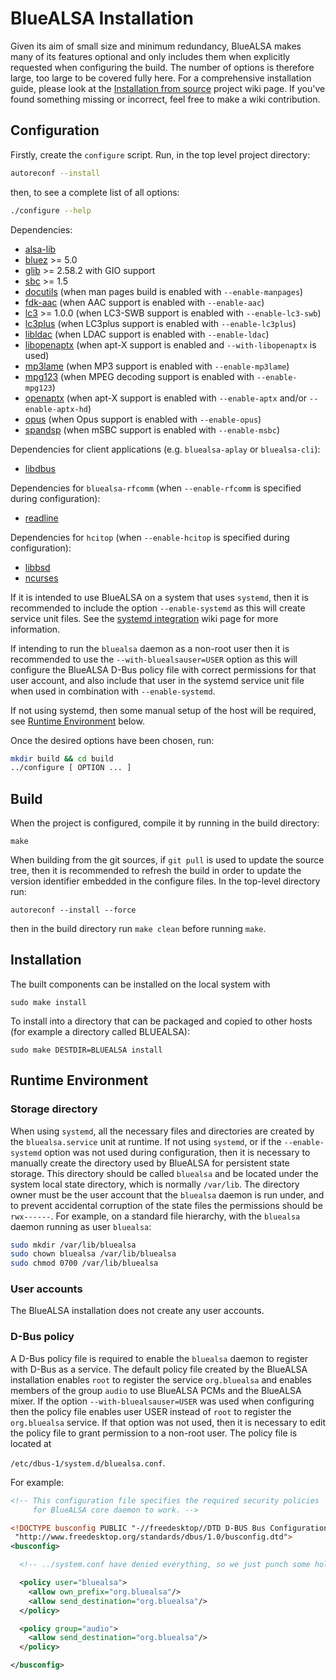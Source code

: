 # BlueALSA Installation

Given its aim of small size and minimum redundancy, BlueALSA makes many of its
features optional and only includes them when explicitly requested when
configuring the build. The number of options is therefore large, too large to
be covered fully here. For a comprehensive installation guide, please look at
the [Installation from source][] project wiki page. If you've found something
missing or incorrect, feel free to make a wiki contribution.

[Installation from source]: https://github.com/arkq/bluez-alsa/wiki/Installation-from-source

## Configuration

Firstly, create the `configure` script. Run, in the top level project
directory:

```sh
autoreconf --install
```

then, to see a complete list of all options:

```sh
./configure --help
```

Dependencies:

- [alsa-lib](https://www.alsa-project.org/)
- [bluez](http://www.bluez.org/) >= 5.0
- [glib](https://wiki.gnome.org/Projects/GLib) >= 2.58.2 with GIO support
- [sbc](https://git.kernel.org/cgit/bluetooth/sbc.git) >= 1.5
- [docutils](https://docutils.sourceforge.io) (when man pages build is enabled
  with `--enable-manpages`)
- [fdk-aac](https://github.com/mstorsjo/fdk-aac) (when AAC support is enabled
  with `--enable-aac`)
- [lc3](https://github.com/google/liblc3) >= 1.0.0 (when LC3-SWB support is
  enabled with `--enable-lc3-swb`)
- [lc3plus](https://www.iis.fraunhofer.de/en/ff/amm/communication/lc3.html)
  (when LC3plus support is enabled with `--enable-lc3plus`)
- [libldac](https://github.com/EHfive/ldacBT) (when LDAC support is enabled
  with `--enable-ldac`)
- [libopenaptx](https://github.com/pali/libopenaptx) (when apt-X support is
  enabled and `--with-libopenaptx` is used)
- [mp3lame](https://lame.sourceforge.net/) (when MP3 support is enabled with
  `--enable-mp3lame`)
- [mpg123](https://www.mpg123.org/) (when MPEG decoding support is enabled with
  `--enable-mpg123`)
- [openaptx](https://github.com/arkq/openaptx) (when apt-X support is enabled
  with `--enable-aptx` and/or `--enable-aptx-hd`)
- [opus](https://opus-codec.org/) (when Opus support is enabled with
  `--enable-opus`)
- [spandsp](https://www.soft-switch.org) (when mSBC support is enabled with
  `--enable-msbc`)

Dependencies for client applications (e.g. `bluealsa-aplay` or `bluealsa-cli`):

- [libdbus](https://www.freedesktop.org/wiki/Software/dbus/)

Dependencies for `bluealsa-rfcomm` (when `--enable-rfcomm` is specified during
configuration):

- [readline](https://tiswww.case.edu/php/chet/readline/rltop.html)

Dependencies for `hcitop` (when `--enable-hcitop` is specified during
configuration):

- [libbsd](https://libbsd.freedesktop.org/)
- [ncurses](https://www.gnu.org/software/ncurses/)

If it is intended to use BlueALSA on a system that uses `systemd`, then it is
recommended to include the option `--enable-systemd` as this will create
service unit files.
See the [systemd integration][] wiki page for more information.

[systemd integration]: https://github.com/arkq/bluez-alsa/wiki/Systemd-integration

If intending to run the `bluealsa` daemon as a non-root user then it is
recommended to use the `--with-bluealsauser=USER` option as this will configure
the BlueALSA D-Bus policy file with correct permissions for that user account,
and also include that user in the systemd service unit file when used in
combination with `--enable-systemd`.

If not using systemd, then some manual setup of the host will be required, see
[Runtime Environment](#runtime-environment) below.

Once the desired options have been chosen, run:

```sh
mkdir build && cd build
../configure [ OPTION ... ]
```

## Build

When the project is configured, compile it by running in the build directory:

```shell
make
```

When building from the git sources, if `git pull` is used to update the source
tree, then it is recommended to refresh the build in order to update the
version identifier embedded in the configure files. In the top-level directory
run:

```shell
autoreconf --install --force
```

then in the build directory run `make clean` before running `make`.

## Installation

The built components can be installed on the local system with

```shell
sudo make install
```

To install into a directory that can be packaged and copied to other hosts (for
example a directory called BLUEALSA):

```shell
sudo make DESTDIR=BLUEALSA install
```

## Runtime Environment

### Storage directory

When using `systemd`, all the necessary files and directories are created by
the `bluealsa.service` unit at runtime. If not using `systemd`, or if the
 `--enable-systemd` option was not used during configuration, then it is
necessary to manually create the directory used by BlueALSA for persistent
state storage. This directory should be called `bluealsa` and be located under
the system local state directory, which is normally `/var/lib`. The directory
owner must be the user account that the `bluealsa` daemon is run under, and
to prevent accidental corruption of the state files the permissions should be
`rwx------`. For example, on a standard file hierarchy, with the `bluealsa`
daemon running as user `bluealsa`:

```sh
sudo mkdir /var/lib/bluealsa
sudo chown bluealsa /var/lib/bluealsa
sudo chmod 0700 /var/lib/bluealsa
```

### User accounts

The BlueALSA installation does not create any user accounts.

### D-Bus policy

A D-Bus policy file is required to enable the `bluealsa` daemon to register
with D-Bus as a service. The default policy file created by the BlueALSA
installation enables `root` to register the service `org.bluealsa` and enables
members of the group `audio` to use BlueALSA PCMs and the BlueALSA mixer. If
the option `--with-bluealsauser=USER` was used when configuring then the
policy file enables user USER instead of `root` to register the `org.bluealsa`
service. If that option was not used, then it is necessary to edit the policy
file to grant permission to a non-root user. The policy file is located at

`/etc/dbus-1/system.d/bluealsa.conf`.

For example:

```xml
<!-- This configuration file specifies the required security policies
     for BlueALSA core daemon to work. -->

<!DOCTYPE busconfig PUBLIC "-//freedesktop//DTD D-BUS Bus Configuration 1.0//EN"
 "http://www.freedesktop.org/standards/dbus/1.0/busconfig.dtd">
<busconfig>

  <!-- ../system.conf have denied everything, so we just punch some holes -->

  <policy user="bluealsa">
    <allow own_prefix="org.bluealsa"/>
    <allow send_destination="org.bluealsa"/>
  </policy>

  <policy group="audio">
    <allow send_destination="org.bluealsa"/>
  </policy>

</busconfig>
```
